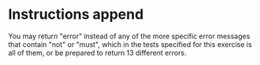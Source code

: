 # Instructions append

You may return "error" instead of any of the more specific error messages that contain "not" or "must", 
which in the tests specified for this exercise is all of them, or be prepared to return 13 different errors.

